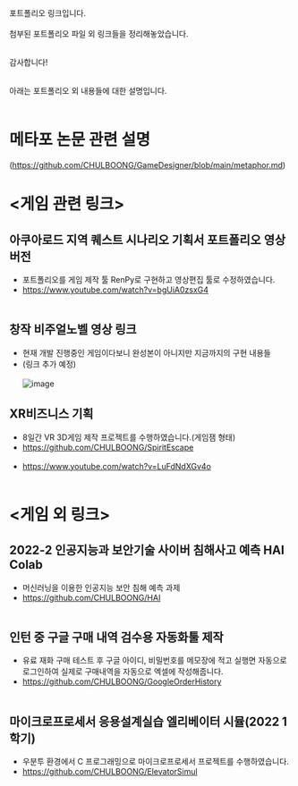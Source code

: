 포트폴리오 링크입니다. <br/><br/>
첨부된 포트폴리오 파일 외 링크들을 정리해놓았습니다. <br/><br/>

감사합니다! <br/><br/>

아래는 포트폴리오 외 내용들에 대한 설명입니다. <br/><br/>

# 메타포 논문 관련 설명
(https://github.com/CHULBOONG/GameDesigner/blob/main/metaphor.md)

# <게임 관련 링크>

## 아쿠아로드 지역 퀘스트 시나리오 기획서 포트폴리오 영상 버전
- 포트폴리오를 게임 제작 툴 RenPy로 구현하고 영상편집 툴로 수정하였습니다.
- https://www.youtube.com/watch?v=bgUiA0zsxG4   <br/><br/>

## 창작 비주얼노벨 영상 링크
- 현재 개발 진행중인 게임이다보니 완성본이 아니지만 지금까지의 구현 내용들
- (링크 추가 예정)   <br/><br/>
![image](https://github.com/CHULBOONG/GameDesigner/assets/58451379/87f7ad06-8049-498d-ba66-7c0232f71a9f)


## XR비즈니스 기획
- 8일간 VR 3D게임 제작 프로젝트를 수행하였습니다.(게임잼 형태)
- https://github.com/CHULBOONG/SpiritEscape <br/><br/>
- https://www.youtube.com/watch?v=LuFdNdXGv4o <br/><br/>

# <게임 외 링크>
## 2022-2 인공지능과 보안기술 사이버 침해사고 예측 HAI Colab
 - 머신러닝을 이용한 인공지능 보안 침해 예측 과제
 - https://github.com/CHULBOONG/HAI   <br/><br/>

 
## 인턴 중 구글 구매 내역 검수용 자동화툴 제작
 - 유료 재화 구매 테스트 후 구글 아이디, 비밀번호를 메모장에 적고 실행면 자동으로 로그인하여 실제로 구매내역을 자동으로 엑셀에 작성해줍니다.
 - https://github.com/CHULBOONG/GoogleOrderHistory   <br/><br/>

 
## 마이크로프로세서 응용설계실습 엘리베이터 시뮬(2022 1학기)
 - 우분투 환경에서 C 프로그래밍으로 마이크로프로세서 프로젝트를 수행하였습니다. 
 - https://github.com/CHULBOONG/ElevatorSimul
